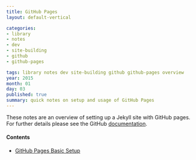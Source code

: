```yaml
---
title: GitHub Pages
layout: default-vertical

categories:
- library
- notes
- dev
- site-building
- github
- github-pages

tags: library notes dev site-building github github-pages overview
year: 2015
month: 01
day: 03
published: true
summary: quick notes on setup and usage of GitHub Pages
---
```


These notes are an overview of setting up a Jekyll site with GitHub pages. For further details please see the GitHub [documentation](https://pages.github.com/).

#### Contents
* [GitHub Pages Basic Setup](/library/notes/2015/01/04/github-pages/)
